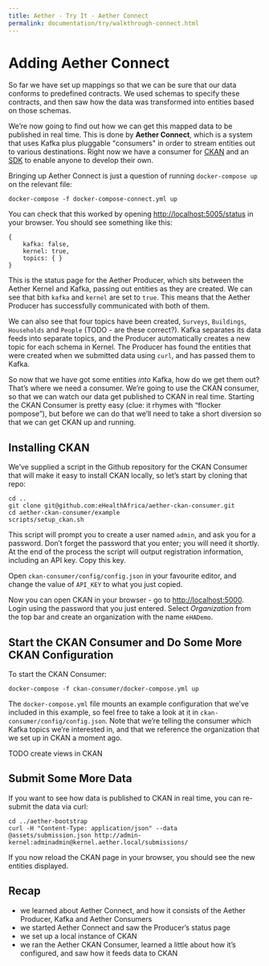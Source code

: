 ```yaml
---
title: Aether - Try It - Aether Connect
permalink: documentation/try/walkthrough-connect.html
---
```


# Adding Aether Connect

So far we have set up mappings so that we can be sure that our data conforms to predefined contracts. We used schemas to specify these contracts, and then saw how the data was transformed into entities based on those schemas. 

We’re now going to find out how we can get this mapped data to be published in real time. This is done by **Aether Connect**, which is a system that uses Kafka plus pluggable "consumers" in order to stream entities out to various destinations. Right now we have a consumer for [CKAN](https://github.com/eHealthAfrica/aether-ckan-consumer) and an [SDK](https://github.com/eHealthAfrica/aether-consumer-sdk) to enable anyone to develop their own.

Bringing up Aether Connect is just a question of running `docker-compose up` on the relevant file:

`docker-compose -f docker-compose-connect.yml up`

You can check that this worked by opening [http://localhost:5005/status](http://localhost:5005/status) in your browser. You should see something like this:

```
{
    kafka: false,
    kernel: true,
    topics: { }
}
```

This is the status page for the Aether Producer, which sits between the Aether Kernel and Kafka, passing out entities as they are created. We can see that bith `kafka` and `kernel` are set to `true`. This means that the Aether Producer has successfully communicated with both of them. 

We can also see that four topics have been created, `Surveys`, `Buildings`, `Households` and `People` (TODO - are these correct?). Kafka separates its data feeds into separate topics, and the Producer automatically creates a new topic for each schema in Kernel. The Producer has found the entities that were created when we submitted data using `curl`, and has passed them to Kafka.

So now that we have got some entities _into_ Kafka, how do we get them out? That’s where we need a consumer. We’re going to use the CKAN consumer, so that we can watch our data get published to CKAN in real time. Starting the CKAN Consumer is pretty easy (clue: it rhymes with “flocker pompose”), but before we can do that we’ll need to take a short diversion so that we can get CKAN up and running.

## Installing CKAN

We’ve supplied a script in the Github repository for the CKAN Consumer that will make it easy to install CKAN locally, so let’s start by cloning that repo:

```
cd ..
git clone git@github.com:eHealthAfrica/aether-ckan-consumer.git
cd aether-ckan-consumer/example
scripts/setup_ckan.sh
```

This script will prompt you to create a user named `admin`, and ask you for a password. Don’t forget the password that you enter; you will need it shortly. At the end of the process the script will output registration information, including an API key. Copy this key.

Open `ckan-consumer/config/config.json` in your favourite editor, and change the value of `API_KEY` to what you just copied.

Now you can open CKAN in your browser - go to [http://localhost:5000](http://localhost:5000). Login using the password that you just entered. Select _Organization_ from the top bar and create an organization with the name `eHADemo`.

## Start the CKAN Consumer and Do Some More CKAN Configuration

To start the CKAN Consumer:

```
docker-compose -f ckan-consumer/docker-compose.yml up
```

The `docker-compose.yml` file mounts an example configuration that we’ve included in this example, so feel free to take a look at it in `ckan-consumer/config/config.json`. Note that we’re telling the consumer which Kafka topics we’re interested in, and that we reference the organization that we set up in CKAN a moment ago.

TODO create views in CKAN

## Submit Some More Data

If you want to see how data is published to CKAN in real time, you can re-submit the data via curl:

```
cd ../aether-bootstrap
curl -H "Content-Type: application/json" --data @assets/submission.json http://admin-kernel:adminadmin@kernel.aether.local/submissions/
```

If you now reload the CKAN page in your browser, you should see the new entities displayed.

## Recap

- we learned about Aether Connect, and how it consists of the Aether Producer, Kafka and Aether Consumers
- we started Aether Connect and saw the Producer’s status page
- we set up a local instance of CKAN
- we ran the Aether CKAN Consumer, learned a little about how it’s configured, and saw how it feeds data to CKAN

